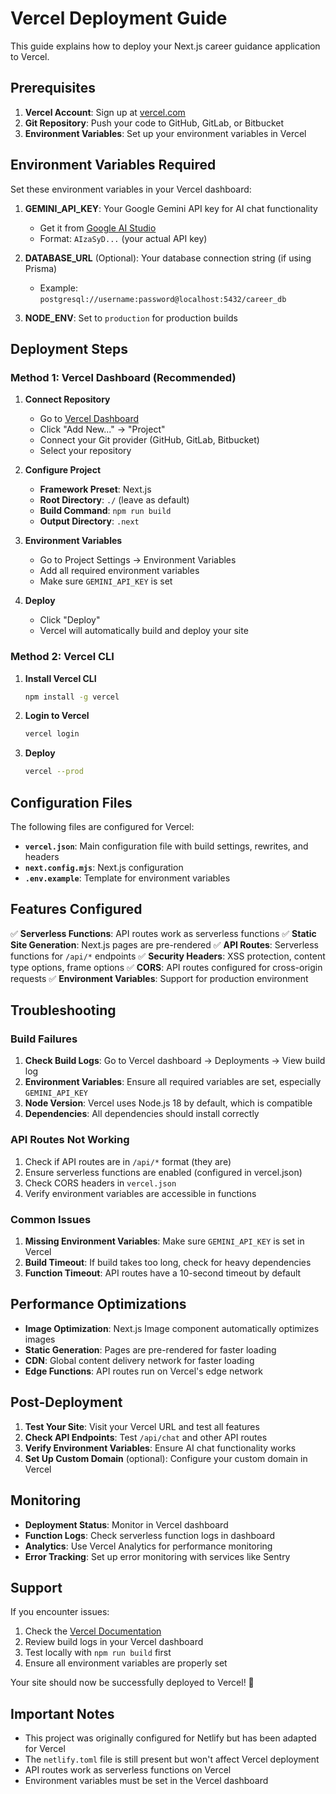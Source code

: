 # Vercel Deployment Guide

This guide explains how to deploy your Next.js career guidance application to Vercel.

## Prerequisites

1. **Vercel Account**: Sign up at [vercel.com](https://vercel.com)
2. **Git Repository**: Push your code to GitHub, GitLab, or Bitbucket
3. **Environment Variables**: Set up your environment variables in Vercel

## Environment Variables Required

Set these environment variables in your Vercel dashboard:

1. **GEMINI_API_KEY**: Your Google Gemini API key for AI chat functionality
   - Get it from [Google AI Studio](https://makersuite.google.com/app/apikey)
   - Format: `AIzaSyD...` (your actual API key)

2. **DATABASE_URL** (Optional): Your database connection string (if using Prisma)
   - Example: `postgresql://username:password@localhost:5432/career_db`

3. **NODE_ENV**: Set to `production` for production builds

## Deployment Steps

### Method 1: Vercel Dashboard (Recommended)

1. **Connect Repository**
   - Go to [Vercel Dashboard](https://vercel.com/dashboard)
   - Click "Add New..." → "Project"
   - Connect your Git provider (GitHub, GitLab, Bitbucket)
   - Select your repository

2. **Configure Project**
   - **Framework Preset**: Next.js
   - **Root Directory**: `./` (leave as default)
   - **Build Command**: `npm run build`
   - **Output Directory**: `.next`

3. **Environment Variables**
   - Go to Project Settings → Environment Variables
   - Add all required environment variables
   - Make sure `GEMINI_API_KEY` is set

4. **Deploy**
   - Click "Deploy"
   - Vercel will automatically build and deploy your site

### Method 2: Vercel CLI

1. **Install Vercel CLI**
   ```bash
   npm install -g vercel
   ```

2. **Login to Vercel**
   ```bash
   vercel login
   ```

3. **Deploy**
   ```bash
   vercel --prod
   ```

## Configuration Files

The following files are configured for Vercel:

- **`vercel.json`**: Main configuration file with build settings, rewrites, and headers
- **`next.config.mjs`**: Next.js configuration
- **`.env.example`**: Template for environment variables

## Features Configured

✅ **Serverless Functions**: API routes work as serverless functions
✅ **Static Site Generation**: Next.js pages are pre-rendered
✅ **API Routes**: Serverless functions for `/api/*` endpoints
✅ **Security Headers**: XSS protection, content type options, frame options
✅ **CORS**: API routes configured for cross-origin requests
✅ **Environment Variables**: Support for production environment

## Troubleshooting

### Build Failures

1. **Check Build Logs**: Go to Vercel dashboard → Deployments → View build log
2. **Environment Variables**: Ensure all required variables are set, especially `GEMINI_API_KEY`
3. **Node Version**: Vercel uses Node.js 18 by default, which is compatible
4. **Dependencies**: All dependencies should install correctly

### API Routes Not Working

1. Check if API routes are in `/api/*` format (they are)
2. Ensure serverless functions are enabled (configured in vercel.json)
3. Check CORS headers in `vercel.json`
4. Verify environment variables are accessible in functions

### Common Issues

1. **Missing Environment Variables**: Make sure `GEMINI_API_KEY` is set in Vercel
2. **Build Timeout**: If build takes too long, check for heavy dependencies
3. **Function Timeout**: API routes have a 10-second timeout by default

## Performance Optimizations

- **Image Optimization**: Next.js Image component automatically optimizes images
- **Static Generation**: Pages are pre-rendered for faster loading
- **CDN**: Global content delivery network for faster loading
- **Edge Functions**: API routes run on Vercel's edge network

## Post-Deployment

1. **Test Your Site**: Visit your Vercel URL and test all features
2. **Check API Endpoints**: Test `/api/chat` and other API routes
3. **Verify Environment Variables**: Ensure AI chat functionality works
4. **Set Up Custom Domain** (optional): Configure your custom domain in Vercel

## Monitoring

- **Deployment Status**: Monitor in Vercel dashboard
- **Function Logs**: Check serverless function logs in dashboard
- **Analytics**: Use Vercel Analytics for performance monitoring
- **Error Tracking**: Set up error monitoring with services like Sentry

## Support

If you encounter issues:

1. Check the [Vercel Documentation](https://vercel.com/docs)
2. Review build logs in your Vercel dashboard
3. Test locally with `npm run build` first
4. Ensure all environment variables are properly set

Your site should now be successfully deployed to Vercel! 🎉

## Important Notes

- This project was originally configured for Netlify but has been adapted for Vercel
- The `netlify.toml` file is still present but won't affect Vercel deployment
- API routes work as serverless functions on Vercel
- Environment variables must be set in the Vercel dashboard
